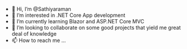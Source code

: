 - 👋 Hi, I’m @Sathiyaraman
- 👀 I’m interested in .NET Core App development
- 🌱 I’m currently learning Blazor and ASP.NET Core MVC
- 💞️ I’m looking to collaborate on some good projects that yield me great deal of knowledge
- 📫 How to reach me ...

<!---
Sathiyaraman/Sathiyaraman is a ✨ special ✨ repository because its `README.md` (this file) appears on your GitHub profile.
You can click the Preview link to take a look at your changes.
--->
